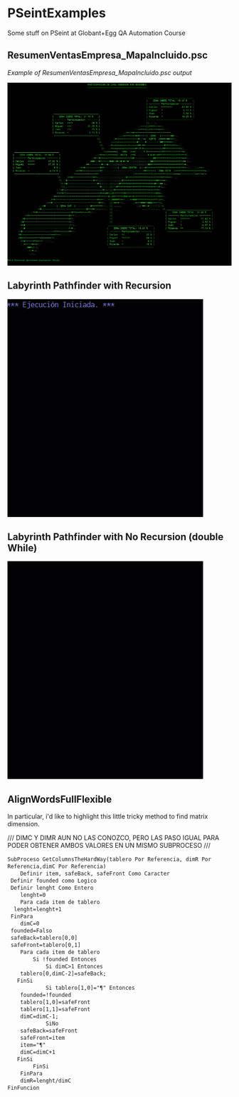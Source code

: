 # PSeintExamples
Some stuff on PSeint at Globant+Egg QA Automation Course


## ResumenVentasEmpresa_MapaIncluido.psc

*Example of ResumenVentasEmpresa_MapaIncluido.psc output*

![alt text](https://github.com/Jmlucero1984/PSeintExamples/blob/main/map.JPG?raw=true)



## Labyrinth Pathfinder with Recursion 

![alt text](https://github.com/Jmlucero1984/PSeintExamples/blob/main/Labyrinth%20Recursion.gif?raw=true)



## Labyrinth Pathfinder with No Recursion (double While)

![alt text](https://github.com/Jmlucero1984/PSeintExamples/blob/main/Labyrinth%20No%20Recursion.gif?raw=true)


## AlignWordsFullFlexible

In particular, i'd like to highlight this little tricky method to find matrix dimension.

 
/// DIMC Y DIMR AUN NO LAS CONOZCO, PERO LAS PASO IGUAL PARA PODER OBTENER AMBOS VALORES EN UN MISMO SUBPROCESO ///
```
SubProceso GetColumnsTheHardWay(tablero Por Referencia, dimR Por Referencia,dimC Por Referencia)
	Definir item, safeBack, safeFront Como Caracter
 Definir founded como Logico
 Definir lenght Como Entero
	lenght=0
	Para cada item de tablero
  lenght=lenght+1
 FinPara
	dimC=0
 founded=Falso
 safeBack=tablero[0,0]
 safeFront=tablero[0,1]
	Para cada item de tablero
		Si !founded Entonces
			Si dimC>1 Entonces
    tablero[0,dimC-2]=safeBack;
   FinSi
			Si tablero[1,0]="¶" Entonces 
    founded=!founded
    tablero[1,0]=safeFront
    tablero[1,1]=safeFront
    dimC=dimC-1;
			SiNo 
    safeBack=safeFront
    safeFront=item
    item="¶"
    dimC=dimC+1
   FinSi
		FinSi
	FinPara
	dimR=lenght/dimC
FinFuncion
```
